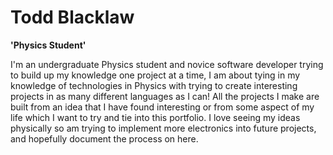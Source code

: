 # Todd Blacklaw

**'Physics Student'**

I'm an undergraduate Physics student and novice software developer trying to build up my knowledge one project at a time, I am about tying in my knowledge of technologies in Physics with trying to create interesting projects in as many different languages as I can! All the projects I make are built from an idea that I have found interesting or from some aspect of my life which I want to try and tie into this portfolio. I love seeing my ideas physically so am trying to implement more electronics into future projects, and hopefully document the process on here.


